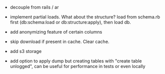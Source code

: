 - decouple from rails / ar

- implement partial loads. What about the structure? load from schema.rb first (db:schema:load or db:structure:apply),
  then load db.
  
- add anonymizing feature of certain columns

- skip download if present in cache. Clear cache.

- add s3 storage

- add option to apply dump but creating tables with "create table unlogged", can be useful for performance in tests
  or even locally
  